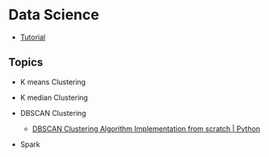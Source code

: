 # Data Science

- [Tutorial](https://nbviewer.jupyter.org/urls/bitbucket.org/hrojas/learn-pandas/raw/master/lessons/01%20-%20Lesson.ipynb)

## Topics
- K means Clustering
- K median Clustering
- DBSCAN Clustering
  - [DBSCAN Clustering Algorithm Implementation from scratch | Python](https://writersbyte.com/programming/dbscan-clustering/?swcfpc=1)

- Spark
